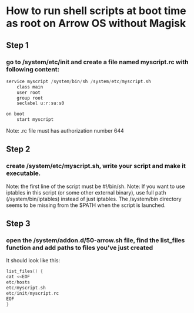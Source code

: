 # How to run shell scripts at boot time as root on Arrow OS without Magisk

## Step 1 
### go to /system/etc/init and create a file named myscript.rc with following content:
```c
service myscript /system/bin/sh /system/etc/myscript.sh
    class main
    user root
    group root
    seclabel u:r:su:s0

on boot
    start myscript
```
Note: .rc file must has authorization number 644

## Step 2 
### create /system/etc/myscript.sh, write your script and make it executable.

 Note: the first line of the script must be #!/bin/sh.
 Note: If you want to use iptables in this script (or some other external binary), use full path (/system/bin/iptables) instead of just iptables. The /system/bin directory seems to be missing from the $PATH when the script is launched.

## Step 3  
### open the /system/addon.d/50-arrow.sh file, find the list_files function and add paths to files you've just created 
It should look like this:
```c
list_files() {
cat <<EOF
etc/hosts
etc/myscript.sh
etc/init/myscript.rc
EOF
}
```
